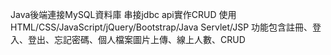 Java後端連接MySQL資料庫
串接jdbc api實作CRUD
使用HTML/CSS/JavaScript/jQuery/Bootstrap/Java Servlet/JSP
功能包含註冊、登入、登出、忘記密碼、個人檔案圖片上傳、線上人數、CRUD